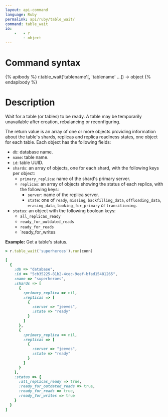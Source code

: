 ```yaml
---
layout: api-command
language: Ruby
permalink: api/ruby/table_wait/
command: table_wait
io:
    -   - r
        - object
---
```

# Command syntax #

{% apibody %}
r.table_wait('tablename'[, 'tablename' ...]) &rarr; object
{% endapibody %}

# Description #

Wait for a table (or tables) to be ready. A table may be temporarily unavailable after creation, rebalancing or reconfiguring.

The return value is an array of one or more objects providing information about the table's shards, replicas and replica readiness states, one object for each table. Each object has the following fields:

* `db`: database name.
* `name`: table name.
* `id`: table UUID.
* `shards`: an array of objects, one for each shard, with the following keys per object:
    * `primary_replica`: name of the shard's primary server.
    * `replicas`: an array of objects showing the status of each replica, with the following keys:
        * `server`: name of the replica server.
        * `state`: one of `ready`, `missing`, `backfilling_data`, `offloading_data`, `erasing_data`, `looking_for_primary` or `transitioning`.
* `status`: an object with the following boolean keys:
    * `all_replicas_ready`
    * `ready_for_outdated_reads`
    * `ready_for_reads`
    * `ready_for_writes

__Example:__ Get a table's status.

```rb
> r.table_wait('superheroes').run(conn)

[
  {
    :db => "database",
    :id => "5cb35225-81b2-4cec-9eef-bfad15481265",
    :name => "superheroes",
    :shards => [
      {
        :primary_replica => nil,
        :replicas => [
          {
            :server => "jeeves",
            :state => "ready"
          }
        ]
      },
      {
        :primary_replica => nil,
        :replicas => [
          {
            :server => "jeeves",
            :state => "ready"
          }
        ]
      }
    ],
    :status => {
      :all_replicas_ready => true,
      :ready_for_outdated_reads => true,
      :ready_for_reads => true,
      :ready_for_writes => true
    }
  }
]
```
